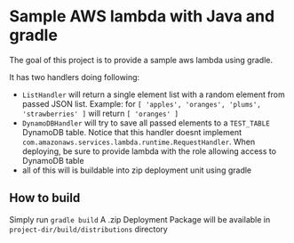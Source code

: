 # Sample AWS lambda with Java and gradle

The goal of this project is to provide a sample aws lambda using gradle.

It has two handlers doing following:

* `ListHandler` will return a single element list with a random element from passed JSON list. 
Example: for 
`
[
    'apples',
    'oranges',
    'plums',
    'strawberries'
 ]
`
will return 
`
[
   'oranges'
]
`
* `DynamoDBHandler` will try to save all passed elements to a `TEST_TABLE` DynamoDB table. 
Notice that this handler doesnt implement `com.amazonaws.services.lambda.runtime.RequestHandler`.
When deploying, be sure to provide lambda with the role allowing access to DynamoDB table
* all of this will is buildable into zip deployment unit using gradle

## How to build
Simply run `gradle build`
A .zip Deployment Package will be available in `project-dir/build/distributions` directory
